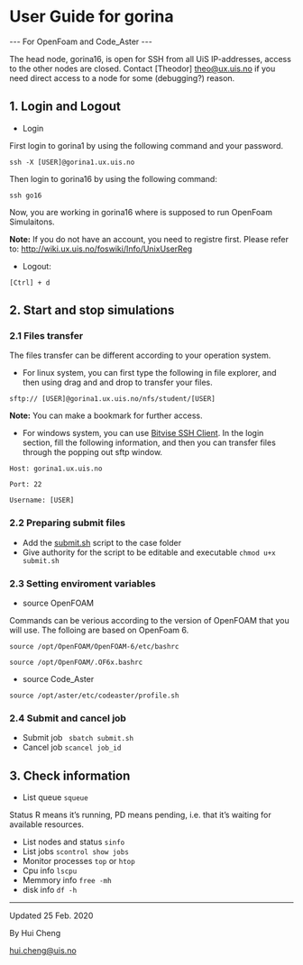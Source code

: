 # User Guide for gorina  
---  For OpenFoam and Code_Aster ---

The head node, gorina16, is open for SSH from all UiS IP-addresses, access to the other nodes are closed.  Contact [Theodor] <theo@ux.uis.no> if you need direct access to a node for some (debugging?) reason.

## 1. Login and Logout

- Login 

First login to gorina1 by using the following command and your password.
```
ssh -X [USER]@gorina1.ux.uis.no
```
Then login to gorina16 by using the following command:
```
ssh go16
```
Now, you are working in gorina16 where is supposed to run OpenFoam Simulaitons.

**Note:** If you do not have an account, you need to registre first. Please refer to:
http://wiki.ux.uis.no/foswiki/Info/UnixUserReg 

- Logout:

```
[Ctrl] + d
```

## 2. Start and stop simulations

### 2.1 Files transfer
The files transfer can be different according to your operation system.

- For linux system, you can first type the following in file explorer, and then using drag and and drop to transfer your files. 
```
sftp:// [USER]@gorina1.ux.uis.no/nfs/student/[USER]
```
**Note:** You can make a bookmark for further access. 

- For windows system, you can use [Bitvise SSH Client](https://www.bitvise.com/ssh-client-download). 
In the login section, fill the following information, and then you can transfer files through the popping out sftp window.
```
Host: gorina1.ux.uis.no

Port: 22

Username: [USER]
```

### 2.2 Preparing submit files
- Add the [submit.sh](https://github.com/chenghui62000/gorinauis/blob/master/submit.sh) script to the case folder
- Give authority for the script to be editable and executable
```chmod u+x submit.sh ```

### 2.3 Setting enviroment variables

- source OpenFOAM

Commands can be verious according to the version of OpenFOAM that you will use. The folloing are based on OpenFoam 6. 
```
source /opt/OpenFOAM/OpenFOAM-6/etc/bashrc
```

```
source /opt/OpenFOAM/.OF6x.bashrc
```
- source Code_Aster

```
source /opt/aster/etc/codeaster/profile.sh
```

### 2.4 Submit and cancel job

- Submit job ``` sbatch submit.sh```
- Cancel job ``` scancel job_id ```

## 3. Check information
- List queue ``` squeue ```

Status R means it’s running, PD means pending, i.e. that it’s waiting for available resources.
- List nodes and status ``` sinfo ```
- List jobs ``` scontrol show jobs ```
- Monitor processes ``` top ``` or ```htop```
- Cpu info ``` lscpu ```
- Memmory info ``` free -mh ```
- disk info ``` df -h ```

---

Updated 25 Feb. 2020

By Hui Cheng

hui.cheng@uis.no